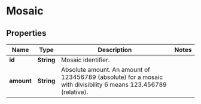 

# Mosaic


## Properties

| Name | Type | Description | Notes |
|------------ | ------------- | ------------- | -------------|
|**id** | **String** | Mosaic identifier. |  |
|**amount** | **String** | Absolute amount. An amount of 123456789 (absolute) for a mosaic with divisibility 6 means 123.456789 (relative). |  |



